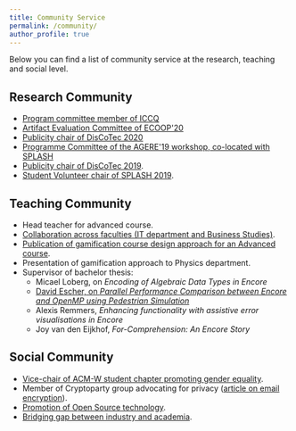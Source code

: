 ```yaml
---
title: Community Service
permalink: /community/
author_profile: true
---
```


Below you can find a list of community service at the research, teaching and
social level.

## **Research Community**

- [Program committee member of ICCQ](https://www.iccq.ru/)
- [Artifact Evaluation Committee of ECOOP'20](https://2020.ecoop.org/track/ecoop-2020-artifacts)
- [Publicity chair of DisCoTec 2020](https://www.discotec.org/2020/#organising-committee)
- [Programme Committee of the AGERE'19 workshop, co-located with SPLASH](https://2019.splashcon.org/home/agere-2019)
- [Publicity chair of DisCoTec 2019](http://www.discotec.org/2019/#organising-committee).
- [Student Volunteer chair of SPLASH 2019](https://2019.splashcon.org/profile/kikofernandezreyes).

## **Teaching Community**

- Head teacher for advanced course.
- [Collaboration across faculties (IT department and Business Studies)](https://dl.acm.org/citation.cfm?doid=3270112.3270118).
- [Publication of gamification course design approach for an Advanced course](https://dl.acm.org/citation.cfm?doid=3270112.3270118).
- Presentation of gamification approach to Physics department.
- Supervisor of bachelor thesis:
  - Micael Loberg, on *Encoding of Algebraic Data Types in Encore*
  - [David Escher, on *Parallel Performance Comparison between Encore and OpenMP using Pedestrian Simulation*](http://urn.kb.se/resolve?urn=urn:nbn:se:uu:diva-333026)
  - Alexis Remmers, *Enhancing functionality with assistive error visualisations in Encore*
  - Joy van den Eijkhof, *For-Comprehension: An Encore Story*

## **Social Community**

- [Vice-chair of ACM-W student chapter promoting gender equality](https://uu.acm.org/).
- Member of Cryptoparty group advocating for privacy ([article on email encryption](https://dzone.com/articles/keep-your-privacy-and-start-encrypting-your-emails)).
- [Promotion of Open Source technology](https://opensource.com/users/kikofernandez).
- [Bridging gap between industry and academia](http://partialconf.com/lineup#kiko-fernandez).
